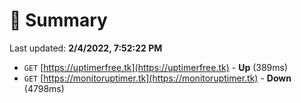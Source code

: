 # 📖 Summary
Last updated: **2/4/2022, 7:52:22 PM**

- `GET` [https://uptimerfree.tk](https://uptimerfree.tk) - **Up** (389ms)
- `GET` [https://monitoruptimer.tk](https://monitoruptimer.tk) - **Down** (4798ms)
